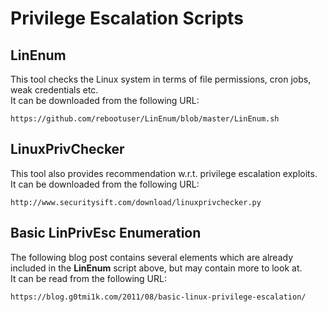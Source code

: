 # Privilege Escalation Scripts

## LinEnum
This tool checks the Linux system in terms of file permissions, cron jobs, weak credentials etc.  
It can be downloaded from the following URL:  

    https://github.com/rebootuser/LinEnum/blob/master/LinEnum.sh

## LinuxPrivChecker
This tool also provides recommendation w.r.t. privilege escalation exploits.  
It can be downloaded from the following URL:

    http://www.securitysift.com/download/linuxprivchecker.py

## Basic LinPrivEsc Enumeration
The following blog post contains several elements which are already included in the **LinEnum** script above, but may contain more to look at.  
It can be read from the following URL:

    https://blog.g0tmi1k.com/2011/08/basic-linux-privilege-escalation/
